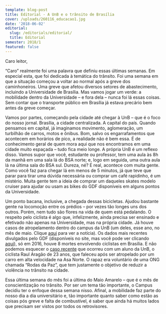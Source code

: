 ```yaml
---
template: blog-post
title: Editorial - A UnB e o trânsito de Brasília
cover: /uploads/260116_educacao1.jpg
date: '2018-06-02'
editorial:
  slug: /editorials/editorial/
  title: Editorial
semester: 2018/1
featured: false
---
```

Caro leitor,



“Caro” realmente foi uma palavra que definiu essas últimas semanas. Em especial esta, que foi dedicada à temática do trânsito. Foi uma semana em que a situação começou a voltar ao normal após a greve dos caminhoneiros. Uma greve que afetou diversos setores de abastecimento, incluindo a Universidade de Brasília. Mas vamos jogar um verde: a mobilidade dentro da Universidade – e fora dela –  nunca foi lá essas coisas. Sem contar que o transporte público em Brasília já estava precário bem antes da greve começar.



Vamos por partes, começando pela cidade até chegar à UnB – que é o foco do nosso jornal.  Brasília, a cidade centralizada. A capital do país. Quando pensamos em capital, já imaginamos movimento, aglomeração,  um turbilhão de carros, motos e ônibus. Bom, salvo os engarrafamentos que acontecem em horários de pico, a realidade não é bem essa.  É de conhecimento geral de quem mora aqui que nos encontramos em uma cidade muito espaçada – tudo fica meio longe. A própria UnB é um reflexo disso. Vamos supor que você, estudante ou professor, tem uma aula às 8h da manhã em uma sala lá do BSA norte; e, logo em seguida, uma outra aula lá na última sala do BSA sul. Dureza, né? E real, acontece com muita gente. Como você faz para chegar lá em menos de 5 minutos, já que teve que parar para tirar uma dúvida necessária ou comprar um café rapidinho, é um mistério. Muita gente tem a ideia de comprar um daqueles skates modelo cruiser para ajudar ou usam as bikes do GDF disponíveis em alguns pontos da Universidade.



Um ponto bacana, inclusive, a chegada dessas bicicletas. Ajudou bastante gente na locomoção entre os prédios – por vezes tão longes uns dos outros. Porém, nem tudo são flores na vida de quem está pedalando. O respeito pelo ciclista é algo que, infelizmente, ainda precisa ser ensinado e efetivado não apenas na Universidade, mas na própria cidade. Já houve casos de atropelamento dentro do campus da UnB (um deles, esse ano, no mês de maio. Clique [aqui](https://g1.globo.com/df/distrito-federal/noticia/ciclista-e-atropelado-dentro-do-campus-da-unb-na-asa-norte.ghtml) para ver a notícia). Os dados mais recentes divulgados pelo GDF (disponíveis no site, mas você pode ver clicando [aqui](http://www.detran.df.gov.br/images/estatisticas_transito_anuais_espec/informativo_n02_bicicleta_2016.pdf)), só em 2016, houve 8 mortes envolvendo ciclistas em Brasília. E não podemos esquecer o [caso recente](https://www.correiobraziliense.com.br/app/noticia/cidades/2017/10/22/interna_cidadesdf,635388/acidente-ciclista-rodas-da-paz.shtml) que ocorreu com um aluno da UnB, o ciclista Raul Aragão de 23 anos, que faleceu após ser atropelado por um carro em alta velocidade na Asa Norte. O rapaz era voluntário de uma ONG chamada “Rodas da Paz”, que tem justamente o objetivo de reduzir a violência no trânsito na cidade.



Essa última semana do mês foi a última do Maio Amarelo – que é o mês de conscientização no trânsito. Por ser um tema tão importante, o Campus decidiu ter o enfoque dessa semana nisso. Afinal, a mobilidade faz parte do nosso dia a dia universitário e, tão importante quanto saber como estão as coisas pós greve e falta de combustível, é saber que ainda há muitos lados que precisam ser vistos por todos os retrovisores.
